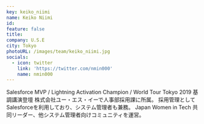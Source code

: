 ```yaml
---
key: keiko_niimi
name: Keiko Niimi
id: 
feature: false
title: 
company: U.S.E
city: Tokyo
photoURL: /images/team/keiko_niimi.jpg
socials:
  - icon: twitter
    link: 'https://twitter.com/nmin000'
    name: nmin000
---
```

Salesforce MVP / Lightning Activation Champion / World Tour Tokyo 2019 基調講演登壇
株式会社ユー・エス・イーで人事部採用課に所属。
採用管理としてSalesforceを利用しており、システム管理者も兼務。
Japan Women in Tech 共同リーダー、他システム管理者向けコミュニティを運営。